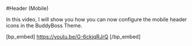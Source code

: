 #Header (Mobile)

In this video, I will show you how you can now configure the mobile header icons in the BuddyBoss Theme.

[bp_embed] https://youtu.be/G-6ckjqRJrQ [/bp_embed]